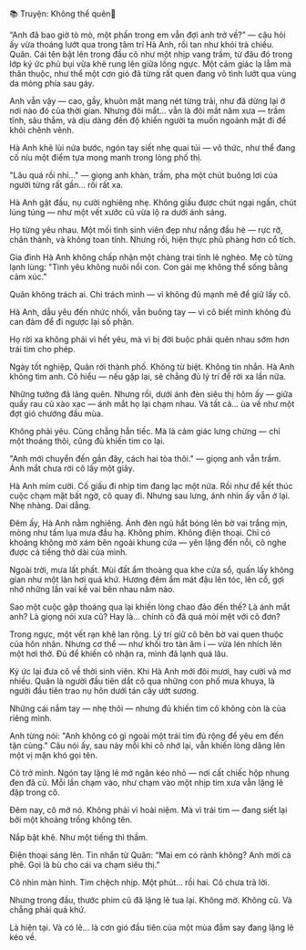 📚 Truyện: Không thể quên🔞 
<br>

“Anh đã bao giờ tò mò, một phần trong em vẫn đợi anh trở về?” — câu hỏi ấy vừa thoáng lướt qua trong tâm trí Hà Anh, rồi tan như khói trà chiều. Quân. Cái tên bật lên trong đầu cô như một nhịp vang trầm, từ đâu đó trong lớp ký ức phủ bụi vừa khẽ rung lên giữa lồng ngực. Một cảm giác lạ lẫm mà thân thuộc, như thể một cơn gió đã từng rất quen đang vô tình lướt qua vùng da mỏng phía sau gáy.

Anh vẫn vậy — cao, gầy, khuôn mặt mang nét từng trải, như đã dừng lại ở nơi nào đó của thời gian. Nhưng đôi mắt… vẫn là đôi mắt năm xưa — trầm tĩnh, sâu thẳm, và dịu dàng đến độ khiến người ta muốn ngoảnh mặt đi để khỏi chênh vênh.

Hà Anh khẽ lùi nửa bước, ngón tay siết nhẹ quai túi — vô thức, như thể đang cố níu một điểm tựa mong manh trong lòng phố thị.

"Lâu quá rồi nhỉ…" — giọng anh khàn, trầm, pha một chút buông lơi của người từng rất gần… rồi rất xa.

Hà Anh gật đầu, nụ cười nghiêng nhẹ. Không giấu được chút ngại ngần, chút lúng túng — như một vết xước cũ vừa lộ ra dưới ánh sáng.

Họ từng yêu nhau. Một mối tình sinh viên đẹp như nắng đầu hè — rực rỡ, chân thành, và không toan tính. Nhưng rồi, hiện thực phũ phàng hơn cổ tích.

Gia đình Hà Anh không chấp nhận một chàng trai tỉnh lẻ nghèo. Mẹ cô từng lạnh lùng: "Tình yêu không nuôi nổi con. Con gái mẹ không thể sống bằng cảm xúc."

Quân không trách ai. Chỉ trách mình — vì không đủ mạnh mẽ để giữ lấy cô.

Hà Anh, dẫu yêu đến nhức nhối, vẫn buông tay — vì cô biết mình không đủ can đảm để đi ngược lại số phận.

Họ rời xa không phải vì hết yêu, mà vì bị đời buộc phải quên nhau sớm hơn trái tim cho phép.

Ngày tốt nghiệp, Quân rời thành phố. Không từ biệt. Không tin nhắn. Hà Anh không tìm anh. Cô hiểu — nếu gặp lại, sẽ chẳng đủ lý trí để rời xa lần nữa.

Những tưởng đã lãng quên. Nhưng rồi, dưới ánh đèn siêu thị hôm ấy — giữa quầy rau củ xào xạc — ánh mắt họ lại chạm nhau. Và tất cả… ùa về như một đợt gió chướng đầu mùa.

Không phải yêu. Cũng chẳng hẳn tiếc. Mà là cảm giác lưng chừng — chỉ một thoáng thôi, cũng đủ khiến tim co lại.

"Anh mới chuyển đến gần đây, cách hai tòa thôi." — giọng anh vẫn trầm. Ánh mắt chưa rời cô lấy một giây.

Hà Anh mỉm cười. Cố giấu đi nhịp tim đang lạc một nửa. Rồi như để kết thúc cuộc chạm mặt bất ngờ, cô quay đi. Nhưng sau lưng, ánh nhìn ấy vẫn ở lại. Nhẹ nhàng. Dai dẳng.

Đêm ấy, Hà Anh nằm nghiêng. Ánh đèn ngủ hắt bóng lên bờ vai trắng mịn, mỏng như tấm lụa mưa đầu hạ. Không phim. Không điện thoại. Chỉ có khoảng không mờ xám bên ngoài khung cửa — yên lặng đến nỗi, cô nghe được cả tiếng thở dài của mình.

Ngoài trời, mưa lất phất. Mùi đất ẩm thoảng qua khe cửa sổ, quấn lấy không gian như một làn hơi quá khứ. Hương đêm ẩm mát đậu lên tóc, lên cổ, gợi nhớ những lần vai kề vai bên nhau năm nào.

Sao một cuộc gặp thoáng qua lại khiến lòng chao đảo đến thế? Là ánh mắt anh? Là giọng nói xưa cũ? Hay là… chính cô đã quá mỏi mệt với cô đơn?

Trong ngực, một vết rạn khẽ lan rộng. Lý trí giữ cô bên bờ vai quen thuộc của hôn nhân. Nhưng cơ thể — như khối tro tàn âm ỉ — vừa lén nhích lên một hơi thở. Đủ để khiến cô nhận ra, mình đã lạnh quá lâu.

Ký ức lại đưa cô về thời sinh viên. Khi Hà Anh mới đôi mươi, hay cười và mơ nhiều. Quân là người đầu tiên dắt cô qua những con phố mưa khuya, là người đầu tiên trao nụ hôn dưới tán cây ướt sương.

Những cái nắm tay — nhẹ thôi — nhưng đủ khiến tim cô không còn là của riêng mình.

Anh từng nói: "Anh không có gì ngoài một trái tim đủ rộng để yêu em đến tận cùng." Câu nói ấy, sau này mỗi khi cô nhớ lại, vẫn khiến lòng dâng lên một vị mặn khó gọi tên.

Cô trở mình. Ngón tay lặng lẽ mở ngăn kéo nhỏ — nơi cất chiếc hộp nhung đen đã cũ. Mỗi lần chạm vào, như chạm vào một nhịp tim xưa vẫn lặng lẽ đập trong cô.

Đêm nay, cô mở nó. Không phải vì hoài niệm. Mà vì trái tim — đang siết lại bởi một khoảng trống không tên.

Nắp bật khẽ. Như một tiếng thì thầm.

Điện thoại sáng lên. Tin nhắn từ Quân: “Mai em có rảnh không? Anh mời cà phê. Gọi là bù cho cái va chạm siêu thị.”

Cô nhìn màn hình. Tim chệch nhịp. Một phút… rồi hai. Cô chưa trả lời.

Nhưng trong đầu, thước phim cũ đã lặng lẽ tua lại. Không mờ. Không cũ. Và chẳng phải quá khứ.

Là hiện tại. Và có lẽ… là cơn gió đầu tiên của một mùa đắm say đang lặng lẽ kéo về.